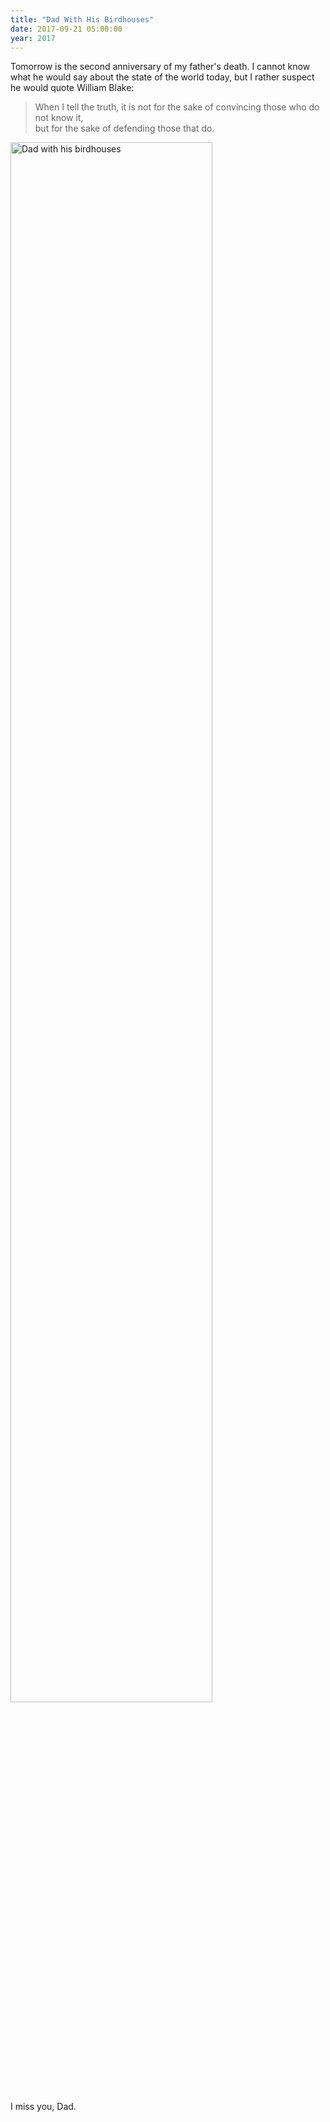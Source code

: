```yaml
---
title: "Dad With His Birdhouses"
date: 2017-09-21 05:00:00
year: 2017
---
```


Tomorrow is the second anniversary of my father's death.
I cannot know what he would say about the state of the world today,
but I rather suspect he would quote William Blake:

<blockquote>
When I tell the truth,
it is not for the sake of convincing those who do not know it,
<br/>
but for the sake of defending those that do.
</blockquote>

<img src="{{site.github.url}}/files/2017/09/dad-birdhouses-2003.jpg" alt="Dad with his birdhouses" width="80%" />

I miss you, Dad.
